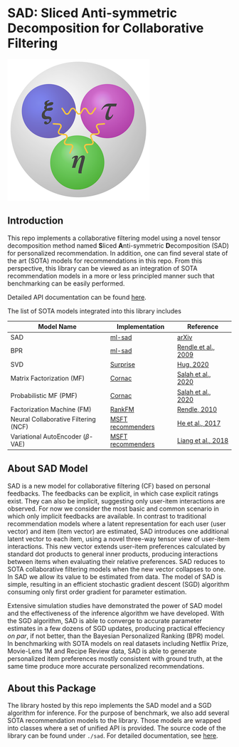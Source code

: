 # SAD: Sliced Anti-symmetric Decomposition for Collaborative Filtering

![icon](artifacts/logo_small.png)

## Introduction

This repo implements a collaborative filtering model using a novel tensor decomposition
method named **S**liced **A**nti-symmetric **D**ecomposition (SAD) for personalized
recommendation. In addition, one can find several state of the art (SOTA) models
for recommendations in this repo. From this perspective, this library can be viewed as
an integration of SOTA recommendation models in a more or less principled manner such
that benchmarking can be easily performed.

Detailed API documentation can be found [here](http://apple.github.io/ml-sad/).

The list of SOTA models integrated into this library includes

| Model Name              | Implementation                                                                | Reference |
|-------------------------|-------------------------------------------------------------------------------|-----------|
|     SAD                 |[ml-sad](http://apple.github.io/ml-sad/)                                       |  [arXiv](http://arxiv.org/abs/2201.11936)                                 |
|     BPR                 |[ml-sad](http://apple.github.io/ml-sad/)                                       | [Rendle et al., 2009](https://dl.acm.org/doi/abs/10.5555/1795114.1795167) |
|     SVD                 |[Surprise](https://surprise.readthedocs.io/en/stable/matrix_factorization.html)| [Hug, 2020](https://joss.theoj.org/papers/10.21105/joss.02174)            |
|Matrix Factorization (MF)|[Cornac](https://cornac.readthedocs.io/en/latest/index.html)                   | [Salah et al., 2020](https://www.jmlr.org/papers/v21/19-805.html)         |
|Probabilistic MF (PMF)   |[Cornac](https://cornac.readthedocs.io/en/latest/index.html)                   | [Salah et al., 2020](https://www.jmlr.org/papers/v21/19-805.html)         |
|Factorization Machine (FM)|[RankFM](https://rankfm.readthedocs.io/en/latest/)                            | [Rendle, 2010](https://ieeexplore.ieee.org/abstract/document/5694074)     |
|Neural Collaborative Filtering (NCF)|[MSFT recommenders](https://github.com/microsoft/recommenders)      | [He et al., 2017](https://dl.acm.org/doi/abs/10.1145/3038912.3052569)     |
|Variational AutoEncoder ($\beta$-VAE)  |  [MSFT recommenders](https://github.com/microsoft/recommenders)     | [Liang et al., 2018](https://dl.acm.org/doi/abs/10.1145/3178876.3186150)  |


## About SAD Model

SAD is a new model for collaborative filtering (CF) based on personal feedbacks. The 
feedbacks can be explicit, in which case explicit ratings exist. They can also be
implicit, suggesting only user-item interactions are observed. For now we consider the 
most basic and common scenario in which only implicit feedbacks are available. In 
contrast to traditional recommendation models where a latent representation for each
user (user vector) and item (item vector) are estimated, SAD introduces one additional
latent vector to each item, using a novel three-way tensor view of user-item 
interactions. This new vector extends user-item preferences calculated by standard dot
products to general inner products, producing interactions between items when evaluating
their relative preferences. SAD reduces to SOTA collaborative filtering models when the
new vector collapses to one. In SAD we allow its value to be estimated from data. The
model of SAD is simple, resulting in an efficient stochastic gradient descent (SGD) 
algorithm consuming only first order gradient for parameter estimation. 

Extensive simulation studies have demonstrated the power of SAD model and the
effectiveness of the inference algorithm we have developed. With the SGD algorithm, SAD
is able to converge to accurate parameter estimates in a few dozens of SGD updates,
producing practical effeciency *on par*, if not better, than the Bayesian Personalized
Ranking (BPR) model. In benchmarking with SOTA models on real datasets including Netflix
Prize, Movie-Lens 1M and Recipe Review data, SAD is able to generate personalized item 
preferences mostly consistent with ground truth, at the same time produce more accurate
personalized recommendations.


## About this Package

The library hosted by this repo implements the SAD model and a SGD algorithm for
inference. For the purpose of benchmark, we also add several SOTA recommendation models
to the library. Those models are wrapped into classes where a set of unified API is
provided. The source code of the library can be found under `./sad`. For detailed
documentation, see [here](http://apple.github.io/ml-sad/).

